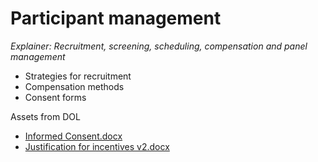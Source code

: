 # Participant management 
_Explainer: Recruitment, screening, scheduling, compensation and panel management_ 
* Strategies for recruitment 
* Compensation methods 
* Consent forms 

Assets from DOL
- [Informed Consent.docx](https://github.com/cfpb/Interagency-Research-Ops/files/15225233/Informed.Consent.docx)
- [Justification for incentives v2.docx](https://github.com/cfpb/Interagency-Research-Ops/files/15225232/Justification.for.incentives.v2.docx)
